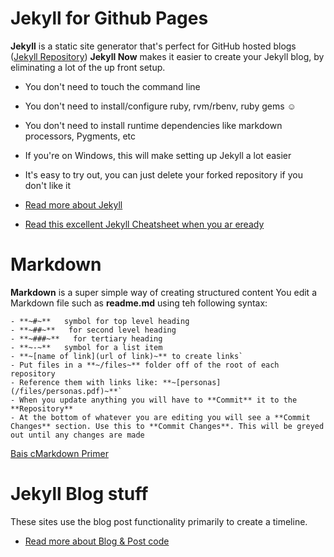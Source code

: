 
# Jekyll for Github Pages

**Jekyll** is a static site generator that's perfect for GitHub hosted blogs ([Jekyll Repository](https://github.com/jekyll/jekyll))
**Jekyll Now** makes it easier to create your Jekyll blog, by eliminating a lot of the up front setup.

- You don't need to touch the command line
- You don't need to install/configure ruby, rvm/rbenv, ruby gems :relaxed:
- You don't need to install runtime dependencies like markdown processors, Pygments, etc
- If you're on Windows, this will make setting up Jekyll a lot easier
- It's easy to try out, you can just delete your forked repository if you don't like it

- [Read more about Jekyll](jekyll)
- [Read this excellent Jekyll Cheatsheet when you ar eready](https://devhints.io/jekyll)

# Markdown
**Markdown** is a super simple way of creating structured content
You edit a Markdown file such as **readme.md** using teh following syntax:

```
- **~#~**   symbol for top level heading
- **~##~**   for second level heading
- **~###~**   for tertiary heading
- **~-~**   symbol for a list item
- **~[name of link](url of link)~** to create links`
- Put files in a **~/files~** folder off of the root of each repository
- Reference them with links like: **~[personas](/files/personas.pdf)~**`
- When you update anything you will have to **Commit** it to the **Repository**
- At the bottom of whatever you are editing you will see a **Commit Changes** section. Use this to **Commit Changes**. This will be greyed out until any changes are made
```

[Bais cMarkdown Primer](https://github.com/adam-p/markdown-here/wiki/Markdown-Cheatsheet)

# Jekyll Blog stuff
These sites use the blog post functionality primarily to create a timeline.

- [Read more about Blog & Post code](blog)  
